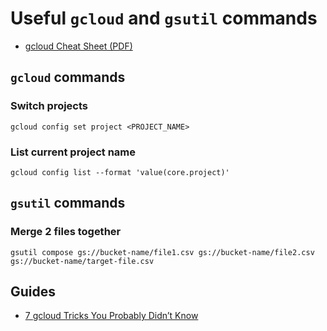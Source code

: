 # Useful `gcloud` and `gsutil` commands

- [gcloud Cheat Sheet (PDF)](https://cloud.google.com/sdk/docs/images/gcloud-cheat-sheet.pdf)


## `gcloud` commands

### Switch projects
`gcloud config set project <PROJECT_NAME>`

### List current project name
`gcloud config list --format 'value(core.project)'`


## `gsutil` commands

### Merge 2 files together
`gsutil compose gs://bucket-name/file1.csv gs://bucket-name/file2.csv gs://bucket-name/target-file.csv`

## Guides
- [7 gcloud Tricks You Probably Didn’t Know](https://medium.com/google-cloud/7-gcloud-tricks-you-probably-didnt-know-7f64a16869e7)
